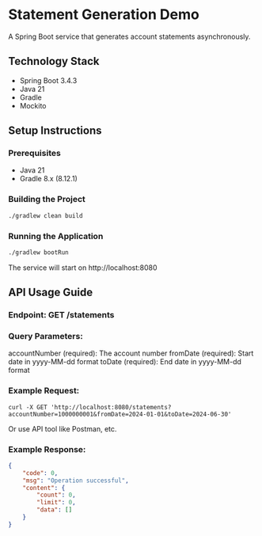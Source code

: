 # Statement Generation Demo

A Spring Boot service that generates account statements asynchronously.

## Technology Stack
- Spring Boot 3.4.3
- Java 21
- Gradle
- Mockito

## Setup Instructions

### Prerequisites
- Java 21
- Gradle 8.x (8.12.1)

### Building the Project
```bash
./gradlew clean build
```

### Running the Application
```bash
./gradlew bootRun
```
The service will start on http://localhost:8080

## API Usage Guide

### Endpoint: GET /statements

### Query Parameters:
accountNumber (required): The account number
fromDate (required): Start date in yyyy-MM-dd format
toDate (required): End date in yyyy-MM-dd format

### Example Request:
```
curl -X GET 'http://localhost:8080/statements?accountNumber=1000000001&fromDate=2024-01-01&toDate=2024-06-30'
```
Or use API tool like Postman, etc.

### Example Response:
```json
{
    "code": 0,
    "msg": "Operation successful",
    "content": {
        "count": 0,
        "limit": 0,
        "data": []
    }
}
```